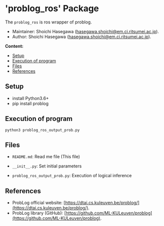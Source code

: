 # 'problog_ros' Package

The `problog_ros` is ros wrapper of problog.

*   Maintainer: Shoichi Hasegawa ([hasegawa.shoichi@em.ci.ritsumei.ac.jp](mailto:hasegawa.shoichi@em.ci.ritsumei.ac.jp)).
*   Author: Shoichi Hasegawa ([hasegawa.shoichi@em.ci.ritsumei.ac.jp](mailto:hasegawa.shoichi@em.ci.ritsumei.ac.jp)).

**Content:**

* [Setup](#setup)
* [Execution of program](#execution-of-program)
* [Files](#files)
* [References](#References)


## Setup
*   install Python3.6+  
*   pip install problog

## Execution of program
~~~
python3 problog_ros_output_prob.py
~~~


## Files
 - `README.md`: Read me file (This file)

 - `__init__.py`: Set initial parameters

 - `problog_ros_output_prob.py`: Execution of logical inference


## References
*   ProbLog official website: [https://dtai.cs.kuleuven.be/problog/](https://dtai.cs.kuleuven.be/problog/).
*   ProbLog library (GitHub): [https://github.com/ML-KULeuven/problog](https://github.com/ML-KULeuven/problog).
